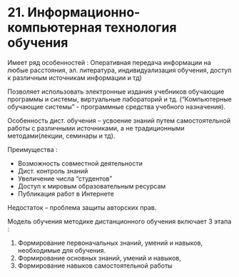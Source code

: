 # 21. Информационно-компьютерная технология обучения

Имеет ряд особенностей : Оперативная передача информации на любые расстояния, эл. литература, индивидуализация обучения,  доступ к различным источникам информации и тд)

Позволяет использовать электронные издания учебников обучающие программы и системы, виртуальные лабораторий и тд. (“Компьютерные обучающие системы” - программные средства учебного назначения).

Особенность дист. обучения – усвоение знаний путем самостоятельной работы с различными источниками, а не традиционными методами(лекции, семинары и тд).

Преимущества :
- Возможность совместной деятельности
- Дист. контроль знаний
- Увеличение числа “студентов” 
- Доступ к мировым образовательным ресурсам
- Публикация работ в Интернете

Недостаток – проблема защиты авторских прав.

Модель обучения методике дистанционного обучения включает 3 этапа :
1. Формирование первоначальных знаний, умений  и  навыков,  необходимые  для  обучения.
2. Формирование основных знаний, умений и навыков,
3. Формирование навыков  самостоятельной  работы